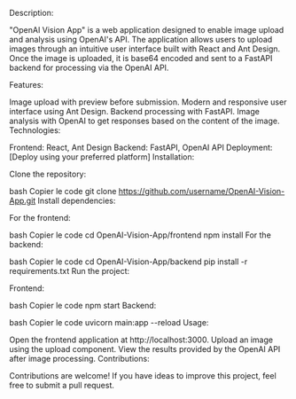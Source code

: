 Description:

"OpenAI Vision App" is a web application designed to enable image upload and analysis using OpenAI's API. The application allows users to upload images through an intuitive user interface built with React and Ant Design. Once the image is uploaded, it is base64 encoded and sent to a FastAPI backend for processing via the OpenAI API.

Features:

Image upload with preview before submission.
Modern and responsive user interface using Ant Design.
Backend processing with FastAPI.
Image analysis with OpenAI to get responses based on the content of the image.
Technologies:

Frontend: React, Ant Design
Backend: FastAPI, OpenAI API
Deployment: [Deploy using your preferred platform]
Installation:

Clone the repository:

bash
Copier le code
git clone https://github.com/username/OpenAI-Vision-App.git
Install dependencies:

For the frontend:

bash
Copier le code
cd OpenAI-Vision-App/frontend
npm install
For the backend:

bash
Copier le code
cd OpenAI-Vision-App/backend
pip install -r requirements.txt
Run the project:

Frontend:

bash
Copier le code
npm start
Backend:

bash
Copier le code
uvicorn main:app --reload
Usage:

Open the frontend application at http://localhost:3000.
Upload an image using the upload component.
View the results provided by the OpenAI API after image processing.
Contributions:

Contributions are welcome! If you have ideas to improve this project, feel free to submit a pull request.
